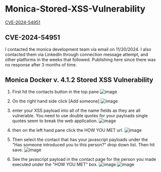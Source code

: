 # Monica-Stored-XSS-Vulnerability
[CVE-2024-54951](https://cve.mitre.org/cgi-bin/cvename.cgi?name=CVE-2024-54951)
## CVE-2024-54951
I contacted the monica development team via email on 11/20/2024. I also contacted them via LinkedIn through connection message attempt, and other platforms in the weeks that followed. Publishing here since there was no response after 3 months of time.

## Monica Docker v. 4.1.2 Stored XSS Vulnerability

1) First hit the contacts button in the top pane
![image](https://github.com/user-attachments/assets/1eb05e42-7528-4b7c-8201-cdeb1ff95398)

2) On the right hand side click [Add someone]
![image](https://github.com/user-attachments/assets/7ce9f502-bc86-4e8d-9eaa-689f42dad3f1)

3) enter your XSS payload into all of the name fields as they are all vulnerable. You need to use double quotes for your payloads single quotes seem to break the web application.
![image](https://github.com/user-attachments/assets/d5b7025b-6524-46a4-8969-9b88318308a4)

4) then on the left hand pane click the HOW YOU MET url.
![image](https://github.com/user-attachments/assets/0f8a6b90-bf03-4ac2-ab92-506d56a2cd80)

5) Then select the contact that has your javascript payloads under the "Has someone introduced you to this person?" drop down list. Then hit save.
![image](https://github.com/user-attachments/assets/86d6478d-771e-431a-b72f-e576f0f66961)
 
6) See the javascript payload in the contact page for the person you made executed under the "HOW YOU MET" box.
![image](https://github.com/user-attachments/assets/f0d9708a-24c6-4a1d-96c1-556cfdce3984)
![image](https://github.com/user-attachments/assets/95ef768f-f3aa-4fb9-a22b-69f473cd8ec9)
